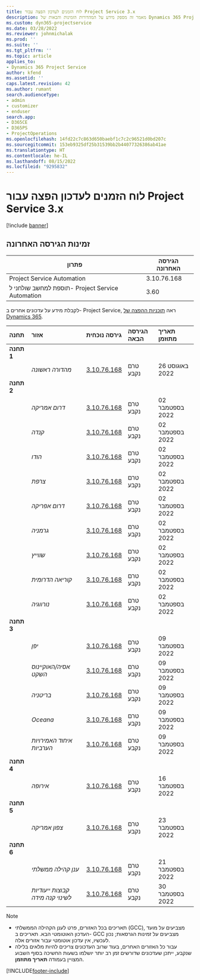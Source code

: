 ```yaml
---
title: לוח הזמנים לעדכון הפצה עבור Project Service 3.x
description: מאמר זה מספק מידע על המהדורות הזמינות והבאות של Dynamics 365 Project Service Automation.
ms.custom: dyn365-projectservice
ms.date: 03/28/2022
ms.reviewer: johnmichalak
ms.prod: ''
ms.suite: ''
ms.tgt_pltfrm: ''
ms.topic: article
applies_to:
- Dynamics 365 Project Service
author: kfend
ms.assetid: ''
caps.latest.revision: 42
ms.author: rumant
search.audienceType:
- admin
- customizer
- enduser
search.app:
- D365CE
- D365PS
- ProjectOperations
ms.openlocfilehash: 14fd22c7c863d650baebf1c7c2c96521d0bd207c
ms.sourcegitcommit: 153eb9325df25b31539bb2b44077326386ab41ae
ms.translationtype: HT
ms.contentlocale: he-IL
ms.lasthandoff: 08/15/2022
ms.locfileid: "9295832"
---
```

# <a name="update-release-schedule-for-project-service-3x"></a>לוח הזמנים לעדכון הפצה עבור Project Service 3.x

[!include [banner](../includes/psa-now-project-operations.md)]

## <a name="latest-version-availability"></a>זמינות הגירסה האחרונה

| פתרון  | הגירסה האחרונה |
|-------|----|
| Project Service Automation    | 3.10.76.168 |
| תוספת למחשב שולחני ל- Project Service Automation                | 3.60          |

לקבלת מידע על עדכונים אחרים ב- Project Service, ראה [תוכניות ההפצה של Dynamics 365](/dynamics365/release-plans/). 

| תחנה  | אזור | גירסה נוכחית | הגירסה הבאה |  תאריך מתוזמן
| :---   | :---   | :---   | :---   |:---   |         
|<strong>תחנה 1</strong> | |  |  | |
| | <i>מהדורה ראשונה</i> | [3.10.76.168](whats-new-ur-45.md) | טרם נקבע | 26 באוגוסט 2022
|<strong>תחנה 2</strong> | |  |  | |
| | <i>דרום אמריקה</i> | [3.10.76.168](whats-new-ur-45.md) | טרם נקבע | 02 בספטמבר 2022
| | <i>קנדה</i> | [3.10.76.168](whats-new-ur-45.md) | טרם נקבע | 02 בספטמבר 2022
| | <i>הודו</i> | [3.10.76.168](whats-new-ur-45.md) | טרם נקבע | 02 בספטמבר 2022
| | <i>צרפת</i> | [3.10.76.168](whats-new-ur-45.md) | טרם נקבע | 02 בספטמבר 2022
| | <i>דרום אפריקה</i> | [3.10.76.168](whats-new-ur-45.md) | טרם נקבע | 02 בספטמבר 2022
| | <i>גרמניה</i> | [3.10.76.168](whats-new-ur-45.md) | טרם נקבע | 02 בספטמבר 2022
| | <i>שווייץ</i> | [3.10.76.168](whats-new-ur-45.md) | טרם נקבע | 02 בספטמבר 2022
| | <i>קוריאה הדרומית</i> | [3.10.76.168](whats-new-ur-45.md) | טרם נקבע | 02 בספטמבר 2022
| | <i>נורווגיה</i> | [3.10.76.168](whats-new-ur-45.md) | טרם נקבע | 02 בספטמבר 2022
|<strong>תחנה 3</strong> | |  |  | |
| | <i>יפן</i> | [3.10.76.168](whats-new-ur-45.md) | טרם נקבע | 09 בספטמבר 2022
| | <i>אסיה/האוקיינוס השקט</i> | [3.10.76.168](whats-new-ur-45.md) | טרם נקבע | 09 בספטמבר 2022
| | <i>בריטניה</i> | [3.10.76.168](whats-new-ur-45.md) | טרם נקבע | 09 בספטמבר 2022
| | <i>Oceana</i> | [3.10.76.168](whats-new-ur-45.md) | טרם נקבע | 09 בספטמבר 2022
| | <i>איחוד האמירויות הערביות</i> | [3.10.76.168](whats-new-ur-45.md) | טרם נקבע | 09 בספטמבר 2022
|<strong>תחנה 4</strong> | |  |  | |
| | <i>אירופה</i> | [3.10.76.168](whats-new-ur-45.md) | טרם נקבע | 16 בספטמבר 2022
|<strong>תחנה 5</strong> | |  |  | |
| | <i>צפון אמריקה</i> | [3.10.76.168](whats-new-ur-45.md) | טרם נקבע | 23 בספטמבר 2022
|<strong>תחנה 6</strong> | |  |  | |
| | <i>ענן קהילה ממשלתי‬</i> | [3.10.76.168](whats-new-ur-45.md) | טרם נקבע | 21 בספטמבר 2022
| | <i>קבוצות ייעודיות לשינוי קנה מידה</i> | [3.10.76.168](whats-new-ur-45.md) | טרם נקבע | 30 בספטמבר 2022




>[!Note]
> - תאריכים בכל האזורים, פרט לענן הקהילה הממשלתי (GCC), מצביעים על מועד העדכון האוטומטי הבא. תאריכים ב- GCC מצביעים על זמינות הגרסאות; נכון לעכשיו, אין עדכון אוטומטי עבור אזורים אלה.
> - עבור כל האזורים האחרים, בעוד שרוב העדכונים צריכים להיות מלאים בלילה שנקבע, ייתכן שעדכונים שדורשים זמן רב יותר יושלמו בשעות החשיכה בסוף השבוע המצויין בעמודה **תאריך מתוזמן**.


[!INCLUDE[footer-include](../includes/footer-banner.md)]
